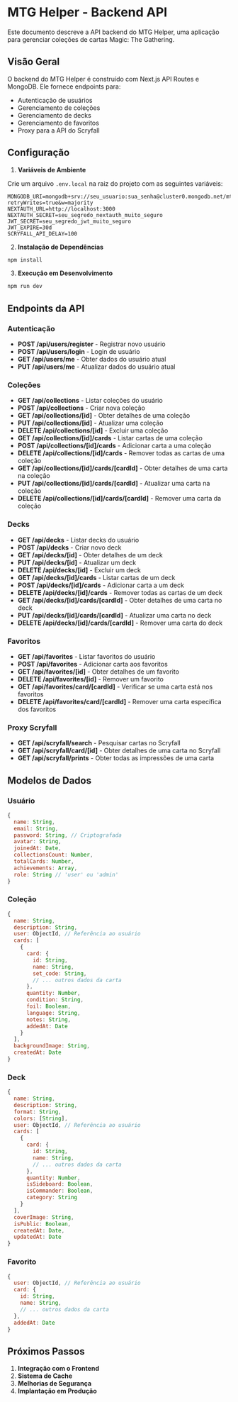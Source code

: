 # MTG Helper - Backend API

Este documento descreve a API backend do MTG Helper, uma aplicação para gerenciar coleções de cartas Magic: The Gathering.

## Visão Geral

O backend do MTG Helper é construído com Next.js API Routes e MongoDB. Ele fornece endpoints para:

- Autenticação de usuários
- Gerenciamento de coleções
- Gerenciamento de decks
- Gerenciamento de favoritos
- Proxy para a API do Scryfall

## Configuração

1. **Variáveis de Ambiente**

Crie um arquivo `.env.local` na raiz do projeto com as seguintes variáveis:

```
MONGODB_URI=mongodb+srv://seu_usuario:sua_senha@cluster0.mongodb.net/mtghelper?retryWrites=true&w=majority
NEXTAUTH_URL=http://localhost:3000
NEXTAUTH_SECRET=seu_segredo_nextauth_muito_seguro
JWT_SECRET=seu_segredo_jwt_muito_seguro
JWT_EXPIRE=30d
SCRYFALL_API_DELAY=100
```

2. **Instalação de Dependências**

```bash
npm install
```

3. **Execução em Desenvolvimento**

```bash
npm run dev
```

## Endpoints da API

### Autenticação

- **POST /api/users/register** - Registrar novo usuário
- **POST /api/users/login** - Login de usuário
- **GET /api/users/me** - Obter dados do usuário atual
- **PUT /api/users/me** - Atualizar dados do usuário atual

### Coleções

- **GET /api/collections** - Listar coleções do usuário
- **POST /api/collections** - Criar nova coleção
- **GET /api/collections/[id]** - Obter detalhes de uma coleção
- **PUT /api/collections/[id]** - Atualizar uma coleção
- **DELETE /api/collections/[id]** - Excluir uma coleção
- **GET /api/collections/[id]/cards** - Listar cartas de uma coleção
- **POST /api/collections/[id]/cards** - Adicionar carta a uma coleção
- **DELETE /api/collections/[id]/cards** - Remover todas as cartas de uma coleção
- **GET /api/collections/[id]/cards/[cardId]** - Obter detalhes de uma carta na coleção
- **PUT /api/collections/[id]/cards/[cardId]** - Atualizar uma carta na coleção
- **DELETE /api/collections/[id]/cards/[cardId]** - Remover uma carta da coleção

### Decks

- **GET /api/decks** - Listar decks do usuário
- **POST /api/decks** - Criar novo deck
- **GET /api/decks/[id]** - Obter detalhes de um deck
- **PUT /api/decks/[id]** - Atualizar um deck
- **DELETE /api/decks/[id]** - Excluir um deck
- **GET /api/decks/[id]/cards** - Listar cartas de um deck
- **POST /api/decks/[id]/cards** - Adicionar carta a um deck
- **DELETE /api/decks/[id]/cards** - Remover todas as cartas de um deck
- **GET /api/decks/[id]/cards/[cardId]** - Obter detalhes de uma carta no deck
- **PUT /api/decks/[id]/cards/[cardId]** - Atualizar uma carta no deck
- **DELETE /api/decks/[id]/cards/[cardId]** - Remover uma carta do deck

### Favoritos

- **GET /api/favorites** - Listar favoritos do usuário
- **POST /api/favorites** - Adicionar carta aos favoritos
- **GET /api/favorites/[id]** - Obter detalhes de um favorito
- **DELETE /api/favorites/[id]** - Remover um favorito
- **GET /api/favorites/card/[cardId]** - Verificar se uma carta está nos favoritos
- **DELETE /api/favorites/card/[cardId]** - Remover uma carta específica dos favoritos

### Proxy Scryfall

- **GET /api/scryfall/search** - Pesquisar cartas no Scryfall
- **GET /api/scryfall/card/[id]** - Obter detalhes de uma carta no Scryfall
- **GET /api/scryfall/prints** - Obter todas as impressões de uma carta

## Modelos de Dados

### Usuário

```javascript
{
  name: String,
  email: String,
  password: String, // Criptografada
  avatar: String,
  joinedAt: Date,
  collectionsCount: Number,
  totalCards: Number,
  achievements: Array,
  role: String // 'user' ou 'admin'
}
```

### Coleção

```javascript
{
  name: String,
  description: String,
  user: ObjectId, // Referência ao usuário
  cards: [
    {
      card: {
        id: String,
        name: String,
        set_code: String,
        // ... outros dados da carta
      },
      quantity: Number,
      condition: String,
      foil: Boolean,
      language: String,
      notes: String,
      addedAt: Date
    }
  ],
  backgroundImage: String,
  createdAt: Date
}
```

### Deck

```javascript
{
  name: String,
  description: String,
  format: String,
  colors: [String],
  user: ObjectId, // Referência ao usuário
  cards: [
    {
      card: {
        id: String,
        name: String,
        // ... outros dados da carta
      },
      quantity: Number,
      isSideboard: Boolean,
      isCommander: Boolean,
      category: String
    }
  ],
  coverImage: String,
  isPublic: Boolean,
  createdAt: Date,
  updatedAt: Date
}
```

### Favorito

```javascript
{
  user: ObjectId, // Referência ao usuário
  card: {
    id: String,
    name: String,
    // ... outros dados da carta
  },
  addedAt: Date
}
```

## Próximos Passos

1. **Integração com o Frontend**
2. **Sistema de Cache**
3. **Melhorias de Segurança**
4. **Implantação em Produção**